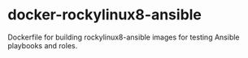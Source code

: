 # docker-rockylinux8-ansible

Dockerfile for building rockylinux8-ansible images for testing Ansible playbooks and roles.
